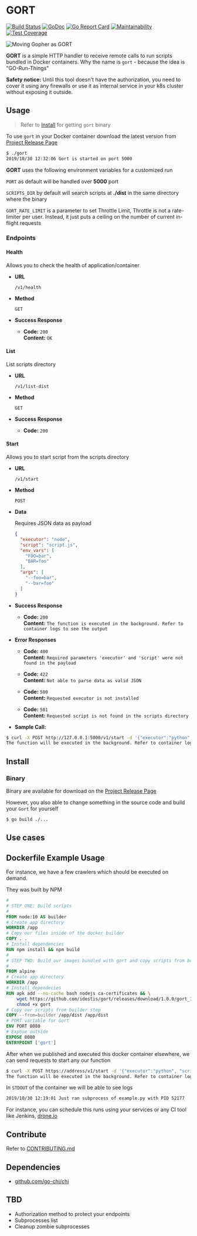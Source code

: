 # GORT

[![Build Status](https://cloud.drone.io/api/badges/idestis/gort/status.svg)](https://cloud.drone.io/idestis/gort) [![GoDoc](https://godoc.org/github.com/idestis/gort/utils?status.svg)](https://godoc.org/github.com/idestis/gort/utils) [![Go Report Card](https://goreportcard.com/badge/github.com/idestis/gort)](https://goreportcard.com/report/github.com/idestis/gort) [![Maintainability](https://api.codeclimate.com/v1/badges/1b54e8fa41f52542fdd4/maintainability)](https://codeclimate.com/github/idestis/gort/maintainability) [![Test Coverage](https://api.codeclimate.com/v1/badges/1b54e8fa41f52542fdd4/test_coverage)](https://codeclimate.com/github/idestis/gort/test_coverage)

![Moving Gopher as GORT](./assets/gort.png)

**GORT** is a simple HTTP handler to receive remote calls to run scripts bundled in Docker containers. Why the name is `gort` -  because the idea is "GO-Run-Things"

**Safety notice:** Until this tool doesn't have the authorization, you need to cover it using any firewalls or use it as internal service in your k8s cluster without exposing it outside.

## Usage

> Refer to [Install](#Install) for getting `gort` binary

To use `gort` in your Docker container download the latest version from [Project Release Page](https://github.com/idestis/gort/releases)

```bash
$ ./gort
2019/10/30 12:32:06 Gort is started on port 5000
```

**GORT** uses the following environment variables for a customized run

`PORT` as default will be handled over **5000** port

`SCRIPTS_DIR` by default will search scripts at **./dist** in the same directory where the binary

`GORT_RATE_LIMIT` is a parameter to set Throttle Limit, Throttle is not a rate-limiter per user. Instead, it just puts a ceiling on the number of current in-flight requests

### Endpoints

#### Health

Allows you to check the health of application/container

* **URL**
  
  `/v1/health`

* **Method**

  `GET`

* **Success Response**

  * **Code:** `200`<br/>
    **Content:** `OK`

#### List

List scripts directory

* **URL**
  
  `/v1/list-dist`

* **Method**

  `GET`

* **Success Response**

  * **Code:** `200`

#### Start

Allows you to start script from the scripts directory

* **URL**
  
  `/v1/start`

* **Method**

  `POST`

* **Data**

  Requires JSON data as payload

  ```json
  {
    "executor": "node",
    "script": "script.js",
    "env_vars": [
      "FOO=bar",
      "BAR=foo"
    ],
    "args": [
      "--foo=bar",
      "--bar=foo"
    ]
  }
  ```

* **Success Response**

  * **Code:** `200` <br/>
    **Content:** `The function is executed in the background. Refer to container logs to see the output`

* **Error Responses**

  * **Code:** `400` <br/>
    **Content:** `Required parameters 'executor' and 'script' were not found in the payload`

  * **Code:** `422`<br/>
    **Content:** `Not able to parse data as valid JSON`

  * **Code:** `500` <br>
    **Content:** `Requested executor is not installed`

  * **Code:** `501` <br>
    **Content:** `Requested script is not found in the scripts directory`
  
* **Sample Call:**

```bash
$ curl -X POST http://127.0.0.1:5000/v1/start -d '{"executor":"python", "script": "crawler.py"}'
The function will be executed in the background. Refer to container logs to see the output
```

## Install

### Binary

Binary are available for download on the [Project Release Page](https://github.com/idestis/gort/releases)

However, you also able to change something in the source code and build your ``Gort`` for yourself

```bash
$ go build ./...
```

## Use cases

## Dockerfile Example Usage

For instance, we have a few crawlers which should be executed on demand.

They was built by NPM

```Dockerfile
#
# STEP ONE: Build scripts
#
FROM node:10 AS builder
# Create app directory
WORKDIR /app
# Copy our files inside of the docker builder
COPY . .
# Install dependencies
RUN npm install && npm build
#
# STEP TWO: Build our images bundled with gort and copy scripts from builder
#
FROM alpine
# Create app directory
WORKDIR /app
# Install dependecies
RUN apk add --no-cache bash nodejs ca-certificates && \
    wget https://github.com/idestis/gort/releases/download/1.0.0/gort_1.0.0_linux_amd64 -O gort && \
    chmod +x gort
# Copy our scripts from builder step
COPY --from=builder /app/dist /app/dist
# PORT variable for Gort
ENV PORT 8080
# Expose outside
EXPOSE 8080
ENTRYPOINT ['gort']
```

After when we published and executed this docker container elsewhere, we can send requests to start any our function

```bash
$ curl -X POST https://address/v1/start -d '{"executor":"python", "script": "example.py"}'
The function will be executed in the background. Refer to container logs to see the output
```

In `STDOUT` of the container we will be able to see logs

```bash
2019/10/30 12:19:01 Just ran subprocess of example.py with PID 52177
```

For instance, you can schedule this runs using your services or any CI tool like Jenkins, [drone.io](https://drone.io)

## Contribute

Refer to [CONTRIBUTING.md](./CONTRIBUTING.md)

## Dependencies

* [github.com/go-chi/chi](https://github.com/go-chi/chi)

## TBD

* Authorization method to protect your endpoints
* Subprocesses list
* Cleanup zombie subprocesses
